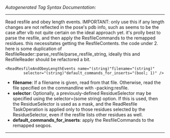 _Autogenerated Tag Syntax Documentation:_

---
Read resfile and obey length events. IMPORTANT: only use this if any length changes are not reflected in the pose's pdb info, such as seems to be the case after vlb not quite certain on the ideal approach yet. it's prolly best to parse the resfile, and then apply the ResfileCommands to the remapped residues. this necessitates getting the ResfileContents. the code under 2. here is some duplication of ResfileReader::parse_resfile/parse_resfile_string, ideally this and ResfileReader should be refactored a bit.

```
<ReadResfileAndObeyLengthEvents name="(string)"filename="(string)"
        selector="(string)"default_commands_for_inserts="(bool; 1)" />
```

-   **filename**: If a filename is given, read from that file. Otherwise, read the file specified on the commandline with -packing:resfile.
-   **selector**: Optionally, a previously-defined ResidueSelector may be specified using the selector=(some string) option. If this is used, then the ResidueSelector is used as a mask, and the ReadResfile TaskOperation is applied only to those residues selected by the ResidueSelector, even if the resfile lists other residues as well.
-   **default_commands_for_inserts**: apply the ResfileCommands to the remapped seqpos.

---

